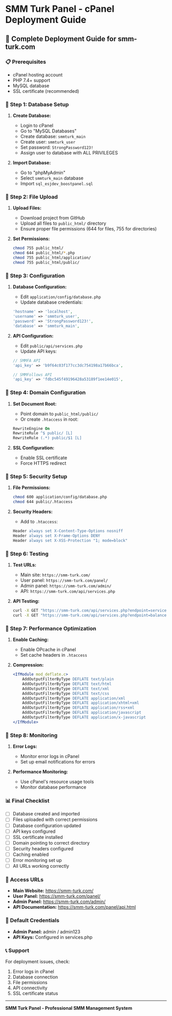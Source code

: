 # SMM Turk Panel - cPanel Deployment Guide

## 🚀 Complete Deployment Guide for smm-turk.com

### 📋 **Prerequisites**
- cPanel hosting account
- PHP 7.4+ support
- MySQL database
- SSL certificate (recommended)

### 🔧 **Step 1: Database Setup**

1. **Create Database:**
   - Login to cPanel
   - Go to "MySQL Databases"
   - Create database: `smmturk_main`
   - Create user: `smmturk_user`
   - Set password: `StrongPassword123!`
   - Assign user to database with ALL PRIVILEGES

2. **Import Database:**
   - Go to "phpMyAdmin"
   - Select `smmturk_main` database
   - Import `sql_esjdev_boostpanel.sql`

### 🔧 **Step 2: File Upload**

1. **Upload Files:**
   - Download project from GitHub
   - Upload all files to `public_html/` directory
   - Ensure proper file permissions (644 for files, 755 for directories)

2. **Set Permissions:**
   ```bash
   chmod 755 public_html/
   chmod 644 public_html/*.php
   chmod 755 public_html/application/
   chmod 755 public_html/public/
   ```

### 🔧 **Step 3: Configuration**

1. **Database Configuration:**
   - Edit `application/config/database.php`
   - Update database credentials:
   ```php
   'hostname' => 'localhost',
   'username' => 'smmturk_user',
   'password' => 'StrongPassword123!',
   'database' => 'smmturk_main',
   ```

2. **API Configuration:**
   - Edit `public/api/services.php`
   - Update API keys:
   ```php
   // SMMFA API
   'api_key' => 'b9f64c03f177cc3dc754198a17b66bca',
   
   // SMMFollows API
   'api_key' => 'fdbc545f49196428a53189f1ee14e015',
   ```

### 🔧 **Step 4: Domain Configuration**

1. **Set Document Root:**
   - Point domain to `public_html/public/`
   - Or create `.htaccess` in root:
   ```apache
   RewriteEngine On
   RewriteRule ^$ public/ [L]
   RewriteRule (.*) public/$1 [L]
   ```

2. **SSL Configuration:**
   - Enable SSL certificate
   - Force HTTPS redirect

### 🔧 **Step 5: Security Setup**

1. **File Permissions:**
   ```bash
   chmod 600 application/config/database.php
   chmod 644 public/.htaccess
   ```

2. **Security Headers:**
   - Add to `.htaccess`:
   ```apache
   Header always set X-Content-Type-Options nosniff
   Header always set X-Frame-Options DENY
   Header always set X-XSS-Protection "1; mode=block"
   ```

### 🔧 **Step 6: Testing**

1. **Test URLs:**
   - Main site: `https://smm-turk.com/`
   - User panel: `https://smm-turk.com/panel/`
   - Admin panel: `https://smm-turk.com/admin/`
   - API: `https://smm-turk.com/api/services.php`

2. **API Testing:**
   ```bash
   curl -X GET "https://smm-turk.com/api/services.php?endpoint=services"
   curl -X GET "https://smm-turk.com/api/services.php?endpoint=balance"
   ```

### 🔧 **Step 7: Performance Optimization**

1. **Enable Caching:**
   - Enable OPcache in cPanel
   - Set cache headers in `.htaccess`

2. **Compression:**
   ```apache
   <IfModule mod_deflate.c>
       AddOutputFilterByType DEFLATE text/plain
       AddOutputFilterByType DEFLATE text/html
       AddOutputFilterByType DEFLATE text/xml
       AddOutputFilterByType DEFLATE text/css
       AddOutputFilterByType DEFLATE application/xml
       AddOutputFilterByType DEFLATE application/xhtml+xml
       AddOutputFilterByType DEFLATE application/rss+xml
       AddOutputFilterByType DEFLATE application/javascript
       AddOutputFilterByType DEFLATE application/x-javascript
   </IfModule>
   ```

### 🔧 **Step 8: Monitoring**

1. **Error Logs:**
   - Monitor error logs in cPanel
   - Set up email notifications for errors

2. **Performance Monitoring:**
   - Use cPanel's resource usage tools
   - Monitor database performance

### 📊 **Final Checklist**

- [ ] Database created and imported
- [ ] Files uploaded with correct permissions
- [ ] Database configuration updated
- [ ] API keys configured
- [ ] SSL certificate installed
- [ ] Domain pointing to correct directory
- [ ] Security headers configured
- [ ] Caching enabled
- [ ] Error monitoring set up
- [ ] All URLs working correctly

### 🎯 **Access URLs**

- **Main Website:** https://smm-turk.com/
- **User Panel:** https://smm-turk.com/panel/
- **Admin Panel:** https://smm-turk.com/admin/
- **API Documentation:** https://smm-turk.com/panel/api.html

### 🔐 **Default Credentials**

- **Admin Panel:** admin / admin123
- **API Keys:** Configured in services.php

### 📞 **Support**

For deployment issues, check:
1. Error logs in cPanel
2. Database connection
3. File permissions
4. API connectivity
5. SSL certificate status

---

**SMM Turk Panel - Professional SMM Management System**
